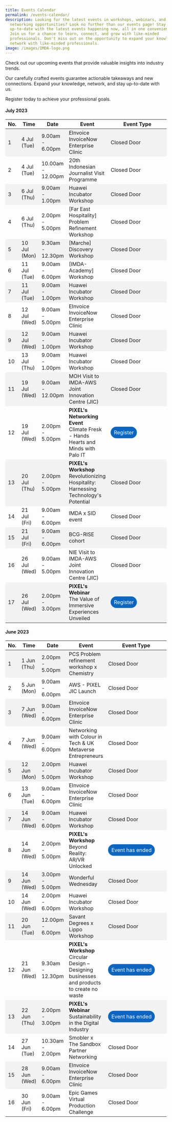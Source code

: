 ```yaml
---
title: Events Calendar
permalink: /events-calendar/
description: Looking for the latest events in workshops, webinars, and
  networking opportunities? Look no further than our events page! Stay
  up-to-date with the latest events happening now, all in one convenient place.
  Join us for a chance to learn, connect, and grow with like-minded
  professionals. Don't miss out on the opportunity to expand your knowledge and
  network with like-minded professionals.
image: /images/IMDA-logo.png
---
```

Check out our upcoming events that provide valuable insights into industry trends. 

Our carefully crafted events guarantee actionable takeaways and new connections. Expand your knowledge, network, and stay up-to-date with us. 

Register today to achieve your professional goals. 

#### July 2023
<table>
  <thead>
    <tr>
      <th>No.</th>
			<th>Time</th>
      <th>Date</th>
      <th>Event</th>
			<th style="width: 200px;">Event Type</th>
    </tr>
  </thead>
  <tbody>
    <tr style="background-color: #f2f2f2;">
      <td>1</td>
      <td>4 Jul (Tue)</td>
			<td>9.00am - 6.00pm
      </td><td>EInvoice InvoiceNow Enterprise Clinic</td>
			<td>Closed Door</td>
    </tr>
    <tr>
      <td>2</td>
      <td>4 Jul (Tue)</td>
			<td>10.00am - 12.00pm</td>
      <td>20th Indonesian Journalist Visit Programme</td>
			<td>Closed Door</td>
    </tr>
    <tr style="background-color: #f2f2f2;">
      <td>3</td>
      <td>6 Jul (Thu)</td>
			<td>9.00am - 1.00pm</td>
      <td>Huawei Incubator Workshop</td>
			<td>Closed Door</td>
    </tr>
    <tr>
      <td>4</td>
      <td>6 Jul (Thu)</td>
			<td>2.00pm - 5.00pm
      </td><td> [Far East Hospitality] Problem Refinement Workshop</td>
			<td>Closed Door</td>
    </tr>
    <tr style="background-color: #f2f2f2;">
      <td>5</td>
      <td>10 Jul (Mon)</td>
			<td>9.30am - 12.30pm
      </td><td> [Marche]<br> Discovery Workshop</td>
			<td>Closed Door</td>
    </tr>
    <tr>
      <td>6</td>
			<td>11 Jul (Tue)</td>
      <td>9.00am - 6.00pm</td>
			<td>[IMDA-Academy] Workshop
			</td><td>Closed Door</td>
    </tr>
    <tr style="background-color: #f2f2f2;">
      <td>7</td>
      <td>11 Jul (Tue)</td>
      <td>9.00am - 1.00pm</td>
			<td>Huawei Incubator Workshop
			</td><td>Closed Door</td>
    </tr>
		<tr>
      <td>8</td>
      <td>12 Jul (Wed)</td>
      <td>9.00am - 5.00pm</td>
			<td>EInvoice InvoiceNow Enterprise Clinic</td>
			<td>Closed Door</td>
    </tr>
    <tr style="background-color: #f2f2f2;">
      <td>9</td>
      <td>12 Jul (Wed)</td>
      <td>9.00am - 1.00pm</td>
			<td>Huawei Incubator Workshop
			</td><td>Closed Door</td>
    </tr>
      <tr>
      <td>10</td>
      <td>13 Jul (Thu)</td>
			<td>9.00am - 1.00pm</td>
<td>Huawei Incubator Workshop
			</td><td>Closed Door</td>
    </tr>
		 <tr style="background-color: #f2f2f2;">
      <td>11</td>
      <td>19 Jul (Wed)</td>
      <td>9.00am - 12.00pm</td>
			<td>MOH Visit to IMDA-AWS Joint Innovation Centre (JIC) 
			</td><td>Closed Door</td>
			</tr>
		 <tr>
      <td>12</td>
			<td>19 Jul (Wed)</td>
      <td>2.00pm - 5.00pm</td>
				<td><b>PIXEL's Networking Event</b><br>
						Climate Fresk - Hands Hearts and Minds with Palo IT </td>
			<td><a href="https://form.gov.sg/6477fe36a325ba001127901d" target="_blank" style="background-color: #0A66C2; color: white; text-decoration: none; border-radius: 100px; padding-left: 10px; padding-right: 10px; padding-top:8px; padding-bottom:8px; vertical-align:middle">Register</a></td>
    </tr>
	<tr style="background-color: #f2f2f2;">
      <td>13</td>
			<td>20 Jul (Thu)</td>
      <td>2.00pm - 5.00pm</td>
				<td><b>PIXEL's Workshop</b><br>
						Revolutionizing Hospitality: Harnessing Technology's Potential</td>
			<td>Closed Door</td>    
		</tr>
		 <tr>
      <td>14</td>
      <td>21 Jul (Fri)</td>
			<td>9.00am - 6.00pm</td>
      <td>IMDA x SID event </td>
			<td>Closed Door</td>
		</tr>
<tr style="background-color: #f2f2f2;">
	     <td>15</td>
			<td>21 Jul (Fri)</td>
      <td>9.00am - 6.00pm</td>
      <td>BCG-RISE cohort</td>
			<td>Closed Door</td>
		</tr>   
		<tr>
      <td>16</td>
      <td>26 Jul (Wed)</td>
			<td>9.00am - 5.00pm</td>
      <td>NIE Visit to IMDA-AWS Joint Innovation Centre (JIC) </td>
			<td>Closed Door</td>
		</tr>
	<tr style="background-color: #f2f2f2;">
      <td>17</td>
      <td>26 Jul (Wed)</td>
			<td>2.00pm - 3.00pm</td>
				<td><b>PIXEL's Webinar</b><br>
						The Value of Immersive Experiences Unveiled</td>
			<td><a href="https://imda-pixel.sg/event/400" target="_blank" style="background-color: #0A66C2; color: white; text-decoration: none; border-radius: 100px; padding-left: 10px; padding-right: 10px; padding-top:8px; padding-bottom:8px; vertical-align:middle">Register</a></td>
    </tr>
  </tbody>
</table>

#### June 2023
<table>
  <thead>
    <tr>
      <th>No.</th>
			<th>Time</th>
      <th>Date</th>
      <th>Event</th>
			<th style="width: 200px;">Event Type</th>
    </tr>
  </thead>
  <tbody>
    <tr style="background-color: #f2f2f2;">
      <td>1</td>
      <td>1 Jun (Thu)</td>
			<td>2.00pm - 5.00pm</td>
      <td>PCS Problem refinement workshop x Chemistry </td>
			<td>Closed Door</td>
    </tr>
    <tr>
      <td>2</td>
      <td>5 Jun (Mon)</td>
			<td>9.00am - 6.00pm</td>
      <td>AWS - PIXEL JIC Launch </td>
			<td>Closed Door</td>
    </tr>
    <tr style="background-color: #f2f2f2;">
      <td>3</td>
      <td>7 Jun (Wed)</td>
			<td>9.00am - 6.00pm</td>
      <td>EInvoice InvoiceNow Enterprise Clinic</td>
			<td>Closed Door</td>
    </tr>
    <tr>
      <td>4</td>
      <td>7 Jun (Wed)</td>
			<td>9.00am - 6.00pm
      </td><td>Networking with Colour in Tech &amp; UK Metaverse Entrepreneurs</td>
			<td>Closed Door</td>
    </tr><tr>
    </tr><tr style="background-color: #f2f2f2;">
      <td>5</td>
      <td>12 Jun (Mon)</td>
			<td>2.00pm - 5.00pm</td>
      <td>Huawei Incubator Workshop</td>
			<td>Closed Door</td>
    </tr>
    <tr>
      <td>6</td>
			<td>13 Jun (Tue)</td>
      <td>9.00am - 6.00pm</td>
			<td>EInvoice InvoiceNow Enterprise Clinic</td>
			<td>Closed Door</td>
    </tr>
    <tr style="background-color: #f2f2f2;">
      <td>7</td>
      <td>14 Jun (Wed)</td>
      <td>9.00am - 6.00pm</td>
			<td>Huawei Incubator Workshop
			</td><td>Closed Door</td>
    </tr>
		<tr>
      <td>8</td>
      <td>14 Jun (Wed)</td>
      <td>2.00pm - 5.00pm</td>
			<td><b>PIXEL's Workshop</b>
<br> Beyond Reality: AR/VR Unlocked
			</td>			
			<td><a href="" target="_blank" style="background-color: #0A66C2; color: white; text-decoration: none; border-radius: 100px; padding-left: 10px; padding-right: 10px; padding-top:8px; padding-bottom:8px; vertical-align:middle">Event has ended</a></td>
    </tr>
    <tr style="background-color: #f2f2f2;">
      <td>9</td>
      <td>14 Jun (Wed)</td>
      <td>3.00pm - 5.00pm</td>
			<td>Wonderful Wednesday
			</td><td>Closed Door</td>
    </tr>
    <tr>
      <td>10</td>
      <td>14 Jun (Wed)</td>
			<td>2.00pm - 6.00pm</td>
			<td>Huawei Incubator Workshop
			</td><td>Closed Door</td>
    </tr>
		 <tr style="background-color: #f2f2f2;">
      <td>11</td>
      <td>20 Jun (Tue)</td>
      <td>12.00pm - 6.00pm</td>
			<td>Savant Degrees x Lippo Workshop
			</td><td>Closed Door</td>
    </tr>
		 <tr>
      <td>12</td>
			<td>21 Jun (Wed)</td>
      <td>9.30am - 12.30pm</td>
			<td><b>PIXEL's Workshop</b>
<br> Circular Design – Designing businesses and products to create no waste
			</td>			
			<td><a href="" target="_blank" style="background-color: #0A66C2; color: white; text-decoration: none; border-radius: 100px; padding-left: 10px; padding-right: 10px; padding-top:8px; padding-bottom:8px; vertical-align:middle">Event has ended</a></td> 
		</tr>
		<tr style="background-color: #f2f2f2;">
      <td>13</td>
      <td>22 Jun (Thu)</td>
			<td>2.00pm - 3.00pm</td>
			<td><b>PIXEL's Webinar</b>
<br> Sustainability in the Digital Industry
			</td>			
			<td><a href="" target="_blank" style="background-color: #0A66C2; color: white; text-decoration: none; border-radius: 100px; padding-left: 10px; padding-right: 10px; padding-top:8px; padding-bottom:8px; vertical-align:middle">Event has ended</a></td> 
	</tr>
	<tr>
      <td>14</td>
      <td>27 Jun (Tue)</td>
      <td>10.30am - 2.00pm</td>
			<td>Smobler x The Sandbox Partner Networking
			</td><td>Closed Door</td>
    </tr>
		 <tr style="background-color: #f2f2f2;">
      <td>15</td>
      <td>28 Jun (Wed)</td>
      <td>9.00am - 6.00pm</td>
			<td>EInvoice InvoiceNow Enterprise Clinic
			</td><td>Closed Door</td>
    </tr>
      <tr><td>16</td>
      <td>30 Jun (Fri)</td>
			<td>9.00am - 6.00pm</td>
			<td>Epic Games Virtual Production Challenge 
			</td><td>Closed Door</td>
    </tr>
  </tbody>
</table>